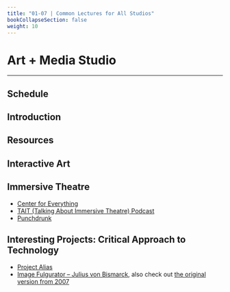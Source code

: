 ```yaml
---
title: "01-07 | Common Lectures for All Studios"
bookCollapseSection: false
weight: 10
---
```


# Art + Media Studio

---

## Schedule 



## Introduction

## Resources

## Interactive Art

## Immersive Theatre

- [Center for Everything](https://www.centerforeverything.com/)
- [TAIT (Talking About Immersive Theatre) Podcast](https://www.centerforeverything.com/)
- [Punchdrunk](https://www.punchdrunk.com/)

## Interesting Projects: Critical Approach to Technology

- [Project Alias](https://bjoernkarmann.dk/project/project_alias)
- [Image Fulgurator – Julius von Bismarck](https://juliusvonbismarck.com/bank/index.php/projects/image-fulgurator/2/), also check out [the original version from 2007](https://www.youtube.com/watch?v=c6RC6pSHijY)